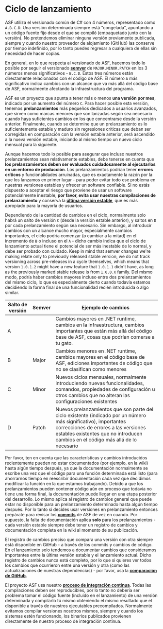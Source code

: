 # Ciclo de lanzamiento

ASF utiliza el versionado común de C# con 4 números, representado como `A.B.C.D`. Una versión determinada siempre está "congelada", apuntando a un código fuente fijo desde el que se compiló (empaquetado junto con la versión). No pretendemos eliminar ninguna versión previamente publicada, siempre y cuando nuestro proveedor de alojamiento (GitHub) las conserve por tiempo indefinido, por lo tanto puedes regresar a cualquiera de ellas sin necesidad de hacer copias.

En general, en lo que respecta al versionado de ASF, hacemos todo lo posible por seguir el versionado **[semver](https://semver.org/lang/es/)** de `MAJOR.MINOR.PATCH` en los 3 números menos significativos - `B.C.D`. Estos tres números están directamente relacionados con el código de ASF. El número `A` más significativo indica cambios con un alcance que va más allá del código base de ASF, normalmente afectando la infraestructura del programa.

ASF es un proyecto que apunta a tener más o menos **una versión por mes**, indicado por un aumento del número `C`. Para hacer posible esta versión, tenemos **prelanzamientos** más pequeños dedicados a usuarios avanzados, que sirven como marcas menores que son lanzadas según sea necesario cuando haya suficientes cambios en los que concentrarse desde la versión anterior. Finalmente, cuando se determine que un prelanzamiento es lo suficientemente estable y maduro sin regresiones críticas que deban ser corregidas en comparación con la versión estable anterior, será ascendido a la nueva versión estable, iniciando al mismo tiempo un nuevo ciclo mensual para la siguiente.

Aunque hacemos todo lo posible para asegurar que incluso nuestros prelanzamientos sean relativamente estables, debe tenerse en cuenta que **los prelanzamientos deben ser evaluados cuidadosamente al ejecutarlos en un entorno de producción**. Los prelanzamientos podrían tener **errores críticos** y funcionalidades arruinadas, que es exactamente la razón por la que los lanzamos en primer lugar - para poder evitar todo ese problema en nuestras versiones estables y ofrecer un software confiable. Si no estás dispuesto a aceptar el riesgo que proviene de usar un software potencialmente inestable, **por favor, evita usar nuestras compilaciones de prelanzamiento** y conserva la **[última versión estable](https://github.com/JustArchiNET/ArchiSteamFarm/releases/latest)**, que es más apropiado para la mayoría de usuarios.

Dependiendo de la cantidad de cambios en el ciclo, normalmente solo habrá un salto de versión `C` (desde la versión estable anterior), y saltos en `D` por cada prelanzamiento según sea necesario. Sin embargo, al introducir cambios con un alcance mucho mayor, especialmente cambios importantes, el ciclo podría comenzar (o cambiar a la mitad) en el incremento de `B` o incluso en el `A` - dicho cambio indica que el ciclo de lanzamiento actual tiene el potencial de ser más inestable de lo normal, y debe ser probado con cuidado. Keep in mind that semver changes we're making relate only to previously released stable version, we do not track versioning across pre-releases in a cycle themselves, which means that version `1.0.1.2` might have a new feature that `1.0.1.1` didn't have, as long as the previously marked stable release is from `1.0.0.X` family. Del mismo modo, podría haber cambios mayores incluso entre dos prelanzamientos del mismo ciclo, lo que es especialmente cierto cuando todavía estamos decidiendo la forma final de una funcionalidad recién introducida o algo similar.

| Salto de versión | Semver | Ejemplo de cambios                                                                                                                                                                                                                           |
| ---------------- | ------ | -------------------------------------------------------------------------------------------------------------------------------------------------------------------------------------------------------------------------------------------- |
| A                |        | Cambios mayores en .NET runtime, cambios en la infraestructura, cambios importantes que están más allá del código base de ASF, cosas que podrían comerse a tu gato.                                                                          |
| B                | Major  | Cambios menores en .NET runtime, cambios mayores en el código base de ASF, ediciones importantes de código que no se clasifican como menores                                                                                                 |
| C                | Minor  | Nuevos ciclos mensuales, normalmente introduciendo nuevas funcionalidades, comandos, propiedades de configuración u otros cambios que no alteran las configuraciones existentes                                                              |
| D                | Patch  | Nuevos prelanzamientos que son parte del ciclo existente (indicado por un número más significativo), importantes correcciones de errores a las versiones estables existentes que no introducen cambios en el código más allá de lo necesario |

Por favor, ten en cuenta que las características y cambios introducidos recientemente pueden no estar documentados (por ejemplo, en la wiki) hasta algún tiempo después, ya que la documentación normalmente se escribe una vez que el código para una función determinada está listo (para ahorrarnos tiempo en reescribir documentación cada vez que decidimos modificar la función en la que estamos trabajando). Debido a que los prelanzamientos pueden contener código aún en proceso que todavía no tiene una forma final, la documentación puede llegar en una etapa posterior del desarrollo. Lo mismo aplica al registro de cambios general que puede estar no disponible para un prelanzamiento determinado hasta algún tiempo después. Por lo tanto si decides usar versiones en prelanzamiento entonces prepárate para revisar los **[commits](https://github.com/JustArchiNET/ArchiSteamFarm/commits/main)** de ASF de vez en cuando. Por supuesto, la falta de documentación aplica **solo** para los prelanzamientos - cada versión estable siempre debe tener un registro de cambios y documentación completa en la wiki al momento de su publicación.

El registro de cambios preciso que compara una versión con otra siempre está disponible en GitHub - a través de los commits y cambios de código. En el lanzamiento solo tendemos a documentar cambios que consideramos importantes entre la última versión estable y el lanzamiento actual. Dicho registro de cambios nunca está completo, por lo que si quieres ver todos los cambios que ocurrieron entre una versión y otra (como las actualizaciones de nuestras dependencias) - por favor, usa la **[comparación de GitHub](https://github.com/JustArchiNET/ArchiSteamFarm/compare)**.

El proyecto ASF usa nuestro **[proceso de integración continua](https://github.com/JustArchiNET/ArchiSteamFarm/actions)**. Todas las compilaciones deben ser reproducibles, por lo tanto no debería ser problema tomar el código fuente (incluido en el lanzamiento) de una versión determinada y compilarlo tú mismo obteniendo el mismo resultado que el disponible a través de nuestros ejecutables precompilados. Normalmente evitamos compilar versiones nosotros mismos, siempre y cuando los sistemas estén funcionando, los binarios publicados provienen directamente de nuestro proceso de integración continua.